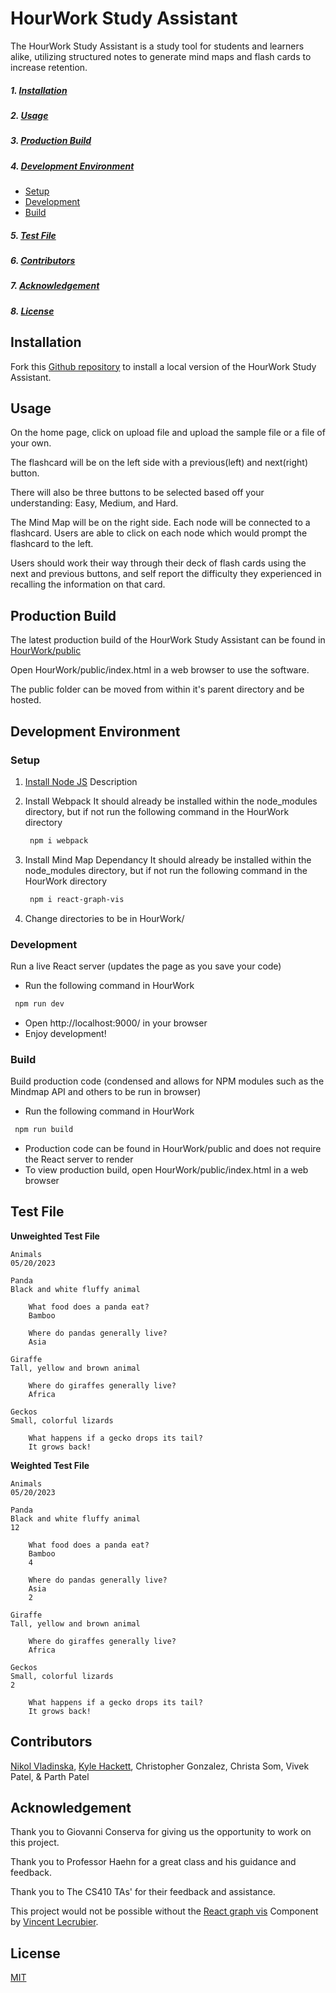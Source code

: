# HourWork Study Assistant
The HourWork Study Assistant is a study tool for students and learners alike, utilizing structured notes to generate mind maps and flash cards to increase retention.

##### 1. [Installation](#installation)
##### 2. [Usage](#usage)
##### 3. [Production Build](#production-build)
##### 4. [Development Environment](#development-environment)
  * [Setup](#setup)
  * [Development](#development)
  * [Build](#build)
##### 5. [Test File](#test-file)
##### 6. [Contributors](#contributors)
##### 7. [Acknowledgement](#acknowledgement)
##### 8. [License](#license)

## Installation

Fork this [Github repository](https://github.com/kylehackett99/HourWork) to install a local version of the HourWork Study Assistant.

## Usage
On the home page, click on upload file and upload the sample file or a file of your own.

The flashcard will be on the left side with a previous(left) and next(right) button.

There will also be three buttons to be selected based off your understanding: Easy, Medium, and Hard.

The Mind Map will be on the right side. Each node will be connected to a flashcard. Users are able to click on each node which would prompt the flashcard
to the left. 

Users should work their way through their deck of flash cards using the next and previous buttons, and self report the difficulty they experienced in recalling the information on that card.

## Production Build

The latest production build of the HourWork Study Assistant can be found in [HourWork/public](https://github.com/kylehackett99/HourWork)


Open HourWork/public/index.html in a web browser to use the software.

The public folder can be moved from within it's parent directory and be hosted.

## Development Environment

### Setup
1. [Install Node JS](https://nodejs.org/en/download/)
   Description
 
2. Install Webpack
  It should already be installed within the node_modules directory, but if not run the following command in the HourWork directory
   ```bash
    npm i webpack
   ```
3. Install Mind Map Dependancy
   It should already be installed within the node_modules directory, but if not run the following command in the HourWork directory
   ```bash
    npm i react-graph-vis
   ```
4. Change directories to be in HourWork/

### Development
Run a live React server (updates the page as you save your code)
  - Run the following command in HourWork 
   ```bash
    npm run dev
   ```
  - Open http://localhost:9000/ in your browser
  - Enjoy development!


### Build
  Build production code (condensed and allows for NPM modules such as the Mindmap API and others
  to be run in browser)
  - Run the following command in HourWork 
   ```bash
    npm run build
   ```

  - Production code can be found in HourWork/public and does not require the React server to render
  - To view production build, open HourWork/public/index.html in a web browser


## Test File
**Unweighted Test File**
```text
Animals
05/20/2023

Panda
Black and white fluffy animal

	What food does a panda eat?
	Bamboo

	Where do pandas generally live?
	Asia

Giraffe
Tall, yellow and brown animal

	Where do giraffes generally live?
	Africa

Geckos
Small, colorful lizards

	What happens if a gecko drops its tail?
	It grows back!
```

**Weighted Test File**
```text
Animals 
05/20/2023 

Panda
Black and white fluffy animal
12

	What food does a panda eat?
	Bamboo
	4

	Where do pandas generally live?
	Asia
	2

Giraffe
Tall, yellow and brown animal

	Where do giraffes generally live?
	Africa

Geckos
Small, colorful lizards
2

	What happens if a gecko drops its tail?
	It grows back!
```

## Contributors
[Nikol Vladinska](https://github.com/nikolvladinska),
[Kyle Hackett](https://github.com/kylehackett99),
Christopher Gonzalez,
Christa Som,
Vivek Patel,
& Parth Patel

## Acknowledgement

Thank you to Giovanni Conserva for giving us the opportunity to work on this project.

Thank you to Professor Haehn for a great class and his guidance and feedback.

Thank you to The CS410 TAs' for their feedback and assistance.

This project would not be possible without the [React graph vis](https://github.com/crubier/react-graph-vis) Component by [Vincent Lecrubier](https://github.com/crubier).

## License
[MIT](https://github.com/kylehackett99/HourWork/blob/main/LICENSE)
